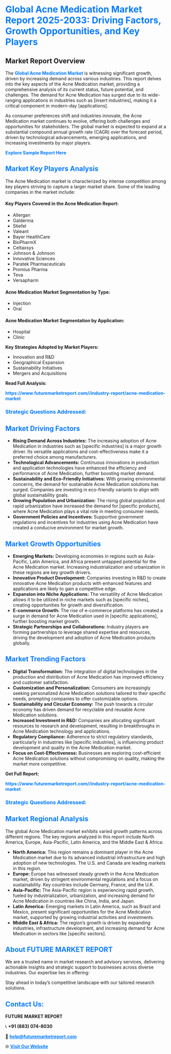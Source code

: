 <h1 style="color: #007BFF;">Global Acne Medication Market Report 2025-2033: Driving Factors, Growth Opportunities, and Key Players</h1>

<section id="overview">
<h2>Market Report Overview</h2>
<p>The <a href="https://www.futuremarketreport.com//industry-report/acne-medication-market" style="color: #007BFF; text-decoration: none;"><strong>Global Acne Medication Market</strong></a> is witnessing significant growth, driven by increasing demand across various industries. This report delves into the key aspects of the Acne Medication market, providing a comprehensive analysis of its current status, future potential, and challenges. The demand for Acne Medication has surged due to its wide-ranging applications in industries such as [insert industries], making it a critical component in modern-day [applications].</p>
<p>As consumer preferences shift and industries innovate, the Acne Medication market continues to evolve, offering both challenges and opportunities for stakeholders. The global market is expected to expand at a substantial compound annual growth rate (CAGR) over the forecast period, driven by technological advancements, emerging applications, and increasing investments by major players.</p>
</section>

<section id="overview">
<p><a href="https://www.futuremarketreport.com//request-sample/reportId=91114" style="color: #007BFF; text-decoration: none;"><strong>Explore Sample Report Here</strong></a></p>
</section>

<section id="key-players">
<h2 style="color: #007BFF;">Market Key Players Analysis</h2>
<p>The Acne Medication market is characterized by intense competition among key players striving to capture a larger market share. Some of the leading companies in the market include:</p>
<h4>Key Players Covered in the Acne Medication Report:</h4>
<ul><li>Allergan</li><li>Galderma</li><li>Stiefel</li><li>Valeant</li><li>Bayer HealthCare</li><li>BioPharmX</li><li>Celtaxsys</li><li>Johnson &amp; Johnson</li><li>Innovative Sciences</li><li>Paratek Pharmaceuticals</li><li>Promius Pharma</li><li>Teva</li><li>Versapharm</li></ul>
<h4>Acne Medication Market Segmentation by Type:</h4>
<ul><li>Injection</li><li>Oral</li></ul>

<h4>Acne Medication Market Segmentation by Application:</h4>
<ul><li>Hospital</li><li>Clinic</li></ul>
<p><strong>Key Strategies Adopted by Market Players:</strong></p>
<ul>
<li>Innovation and R&D</li>
<li>Geographical Expansion</li>
<li>Sustainability Initiatives</li>
<li>Mergers and Acquisitions</li>
</ul>
</section>

<section>
<p><strong>Read Full Analysis: </strong></p><a href="https://www.futuremarketreport.com//industry-report/acne-medication-market" style="color: #007BFF; text-decoration: none;"><strong>https://www.futuremarketreport.com//industry-report/acne-medication-market</strong></a>
<h3 style="color: #007BFF;">Strategic Questions Addressed:</h3>
</section>

<section id="driving-factors">
<h2 style="color: #007BFF;">Market Driving Factors</h2>
<ul>
<li><strong>Rising Demand Across Industries:</strong> The increasing adoption of Acne Medication in industries such as [specific industries] is a major growth driver. Its versatile applications and cost-effectiveness make it a preferred choice among manufacturers.</li>
<li><strong>Technological Advancements:</strong> Continuous innovations in production and application technologies have enhanced the efficiency and performance of Acne Medication, further boosting market demand.</li>
<li><strong>Sustainability and Eco-Friendly Initiatives:</strong> With growing environmental concerns, the demand for sustainable Acne Medication solutions has surged. Companies are investing in eco-friendly variants to align with global sustainability goals.</li>
<li><strong>Growing Population and Urbanization:</strong> The rising global population and rapid urbanization have increased the demand for [specific products], where Acne Medication plays a vital role in meeting consumer needs.</li>
<li><strong>Government Policies and Incentives:</strong> Supportive government regulations and incentives for industries using Acne Medication have created a conducive environment for market growth.</li>
</ul>
</section>

<section id="growth-opportunities">
<h2 style="color: #007BFF;">Market Growth Opportunities</h2>
<ul>
<li><strong>Emerging Markets:</strong> Developing economies in regions such as Asia-Pacific, Latin America, and Africa present untapped potential for the Acne Medication market. Increasing industrialization and urbanization in these regions are key growth drivers.</li>
<li><strong>Innovative Product Development:</strong> Companies investing in R&D to create innovative Acne Medication products with enhanced features and applications are likely to gain a competitive edge.</li>
<li><strong>Expansion into Niche Applications:</strong> The versatility of Acne Medication allows it to be utilized in niche markets such as [specific niches], creating opportunities for growth and diversification.</li>
<li><strong>E-commerce Growth:</strong> The rise of e-commerce platforms has created a surge in demand for Acne Medication used in [specific applications], further boosting market growth.</li>
<li><strong>Strategic Partnerships and Collaborations:</strong> Industry players are forming partnerships to leverage shared expertise and resources, driving the development and adoption of Acne Medication products globally.</li>
</ul>
</section>

<section id="trending-factors">
<h2 style="color: #007BFF;">Market Trending Factors</h2>
<ul>
<li><strong>Digital Transformation:</strong> The integration of digital technologies in the production and distribution of Acne Medication has improved efficiency and customer satisfaction.</li>
<li><strong>Customization and Personalization:</strong> Consumers are increasingly seeking personalized Acne Medication solutions tailored to their specific needs, prompting companies to offer customizable options.</li>
<li><strong>Sustainability and Circular Economy:</strong> The push towards a circular economy has driven demand for recyclable and reusable Acne Medication solutions.</li>
<li><strong>Increased Investment in R&D:</strong> Companies are allocating significant resources to research and development, resulting in breakthroughs in Acne Medication technology and applications.</li>
<li><strong>Regulatory Compliance:</strong> Adherence to strict regulatory standards, particularly in industries like [specific industries], is influencing product development and quality in the Acne Medication market.</li>
<li><strong>Focus on Cost-Effectiveness:</strong> Businesses are exploring cost-efficient Acne Medication solutions without compromising on quality, making the market more competitive.</li>
</ul>
</section>

<section>
<p><strong>Get Full Report: </strong></p><a href="https://www.futuremarketreport.com//industry-report/acne-medication-market" style="color: #007BFF; text-decoration: none;"><strong>https://www.futuremarketreport.com//industry-report/acne-medication-market</strong></a>
<h3 style="color: #007BFF;">Strategic Questions Addressed:</h3>
</section>


<section id="regional-analysis">
<h2 style="color: #007BFF;">Market Regional Analysis</h2>
<p>The global Acne Medication market exhibits varied growth patterns across different regions. The key regions analyzed in this report include North America, Europe, Asia-Pacific, Latin America, and the Middle East & Africa:</p>
<ul>
<li><strong>North America:</strong> This region remains a dominant player in the Acne Medication market due to its advanced industrial infrastructure and high adoption of new technologies. The U.S. and Canada are leading markets in this region.</li>
<li><strong>Europe:</strong> Europe has witnessed steady growth in the Acne Medication market, driven by stringent environmental regulations and a focus on sustainability. Key countries include Germany, France, and the U.K.</li>
<li><strong>Asia-Pacific:</strong> The Asia-Pacific region is experiencing rapid growth, fueled by industrialization, urbanization, and increasing demand for Acne Medication in countries like China, India, and Japan.</li>
<li><strong>Latin America:</strong> Emerging markets in Latin America, such as Brazil and Mexico, present significant opportunities for the Acne Medication market, supported by growing industrial activities and investments.</li>
<li><strong>Middle East & Africa:</strong> The region’s growth is driven by expanding industries, infrastructure development, and increasing demand for Acne Medication in sectors like [specific sectors].</li>
</ul>
</section>

<footer>
<h2 style="color: #007BFF;">About FUTURE MARKET REPORT</h2>
<p>We are a trusted name in market research and advisory services, delivering actionable insights and strategic support to businesses across diverse industries. Our expertise lies in offering:</p>

<p>Stay ahead in today’s competitive landscape with our tailored research solutions.</p>

<h2 style="color: #007BFF;">Contact Us:</h2>
<p><strong>FUTURE MARKET REPORT</strong></p>
<p>📞 <strong>+91 (883) 074-8030</strong></p>
<p>📧 <strong><a href="mailto:help@futuremarketreport.com" style="color: #007BFF;">help@futuremarketreport.com</a></strong></p>
<p>🌐 <strong><a href="https://www.futuremarketreport.com/" style="color: #007BFF;">Visit Our Website</a></strong></p>
</footer>